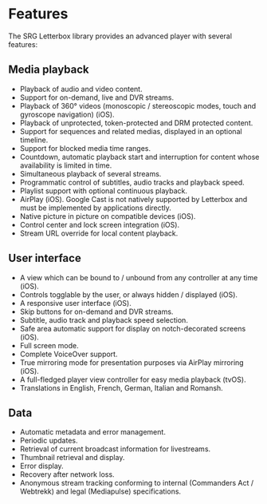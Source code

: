 # Features

The SRG Letterbox library provides an advanced player with several features:

## Media playback

* Playback of audio and video content.
* Support for on-demand, live and DVR streams.
* Playback of 360° videos (monoscopic / stereoscopic modes, touch and gyroscope navigation) (iOS).
* Playback of unprotected, token-protected and DRM protected content.
* Support for sequences and related medias, displayed in an optional timeline.
* Support for blocked media time ranges.
* Countdown, automatic playback start and interruption for content whose availability is limited in time.
* Simultaneous playback of several streams.
* Programmatic control of subtitles, audio tracks and playback speed.
* Playlist support with optional continuous playback.
* AirPlay (iOS). Google Cast is not natively supported by Letterbox and must be implemented by applications directly.
* Native picture in picture on compatible devices (iOS).
* Control center and lock screen integration (iOS).
* Stream URL override for local content playback.

## User interface

* A view which can be bound to / unbound from any controller at any time (iOS).
* Controls togglable by the user, or always hidden / displayed (iOS).
* A responsive user interface (iOS).
* Skip buttons for on-demand and DVR streams.
* Subtitle, audio track and playback speed selection.
* Safe area automatic support for display on notch-decorated screens (iOS).
* Full screen mode.
* Complete VoiceOver support.
* True mirroring mode for presentation purposes via AirPlay mirroring (iOS).
* A full-fledged player view controller for easy media playback (tvOS).
* Translations in English, French, German, Italian and Romansh.

## Data

* Automatic metadata and error management.
* Periodic updates.
* Retrieval of current broadcast information for livestreams.
* Thumbnail retrieval and display.
* Error display.
* Recovery after network loss.
* Anonymous stream tracking conforming to internal (Commanders Act / Webtrekk) and legal (Mediapulse) specifications.


